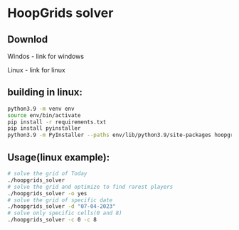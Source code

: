 # HoopGrids solver


## Downlod
Windos - link for windows

Linux - link for linux

## building in linux:

```bash
python3.9 -m venv env
source env/bin/activate
pip install -r requirements.txt
pip install pyinstaller
python3.9 -m PyInstaller --paths env/lib/python3.9/site-packages hoopgrids_solver.py --onefile
```

## Usage(linux example):
```bash
# solve the grid of Today
./hoopgrids_solver 
# solve the grid and optimize to find rarest players
./hoopgrids_solver -o yes
# solve the grid of specific date
./hoopgrids_solver -d "07-04-2023"
# solve only specific cells(0 and 8)
./hoopgrids_solver -c 0 -c 8
```